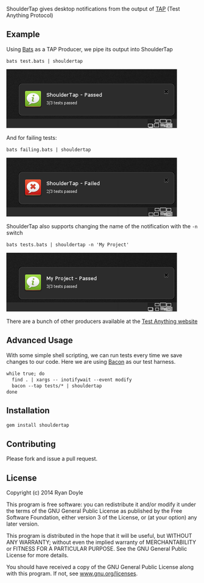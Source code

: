 ShoulderTap gives desktop notifications from the output of [TAP](http://testanything.org/) (Test Anything Protocol)

## Example

Using [Bats](https://github.com/sstephenson/bats) as a TAP Producer, we pipe its output into ShoulderTap

    bats test.bats | shouldertap

![](https://github.com/ryandoyle/shouldertap/blob/master/doc/assets/shouldertap-passed.png)

And for failing tests:

    bats failing.bats | shouldertap

![](https://github.com/ryandoyle/shouldertap/blob/master/doc/assets/shouldertap-failed.png)

ShoulderTap also supports changing the name of the notification with the `-n` switch 

    bats tests.bats | shouldertap -n 'My Project'

![](https://github.com/ryandoyle/shouldertap/blob/master/doc/assets/shouldertap-passed-custom-name.png)

There are a bunch of other producers available at the [Test Anything website](http://testanything.org/producers.html)

## Advanced Usage

With some simple shell scripting, we can run tests every time we save changes to our code. Here we are using [Bacon](https://github.com/chneukirchen/bacon) as our test harness.

    while true; do
      find . | xargs -- inotifywait --event modify
      bacon --tap tests/* | shouldertap
    done

## Installation

    gem install shouldertap 

## Contributing

Please fork and issue a pull request.

## License

Copyright (c) 2014 Ryan Doyle

This program is free software: you can redistribute it and/or modify it under the terms of the GNU General Public License as published by the Free Software Foundation, either version 3 of the License, or (at your option) any later version.

This program is distributed in the hope that it will be useful, but WITHOUT ANY WARRANTY; without even the implied warranty of MERCHANTABILITY or FITNESS FOR A PARTICULAR PURPOSE. See the GNU General Public License for more details.

You should have received a copy of the GNU General Public License along with this program. If not, see www.gnu.org/licenses.
